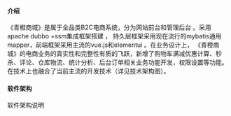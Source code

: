 #### 介绍
《青橙商城》是属于全品类B2C电商系统，分为网站前台和管理后台 。采用apache dubbo +ssm集成框架搭建 ，
持久层框架采用现在流行的mybatis通用mapper，前端框架采用主流的vue.js和elementui 。在业务设计上，
《青橙商城》的电商业务的真实性和完整性有质的飞跃，新增了购物车满减优惠计算、秒杀、评论、仓库物流、统计分析、后台订单相关业务功能开发，权限设置等功能。
在技术上也融合了当前主流的开发技术（详见技术架构图）。

#### 软件架构
软件架构说明



